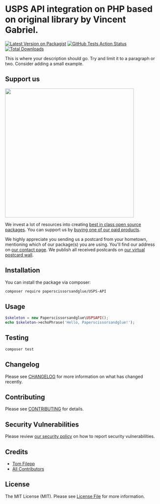 # USPS API integration on PHP based on original library by Vincent Gabriel.

[![Latest Version on Packagist](https://img.shields.io/packagist/v/paperscissorsandglue/USPS-API.svg?style=flat-square)](https://packagist.org/packages/paperscissorsandglue/USPS-API)
[![GitHub Tests Action Status](https://img.shields.io/github/workflow/status/paperscissorsandglue/USPS-API/run-tests?label=tests)](https://github.com/paperscissorsandglue/USPS-API/actions?query=workflow%3Arun-tests+branch%3Amaster)
[![Total Downloads](https://img.shields.io/packagist/dt/paperscissorsandglue/USPS-API.svg?style=flat-square)](https://packagist.org/packages/paperscissorsandglue/USPS-API)


This is where your description should go. Try and limit it to a paragraph or two. Consider adding a small example.

## Support us

[<img src="https://github-ads.s3.eu-central-1.amazonaws.com/package-skeleton-php.jpg?t=1" width="419px" />](https://spatie.be/github-ad-click/package-skeleton-php)

We invest a lot of resources into creating [best in class open source packages](https://spatie.be/open-source). You can support us by [buying one of our paid products](https://spatie.be/open-source/support-us).

We highly appreciate you sending us a postcard from your hometown, mentioning which of our package(s) you are using. You'll find our address on [our contact page](https://spatie.be/about-us). We publish all received postcards on [our virtual postcard wall](https://spatie.be/open-source/postcards).

## Installation

You can install the package via composer:

```bash
composer require paperscissorsandglue/USPS-API
```

## Usage

``` php
$skeleton = new Paperscissorsandglue\USPSAPI();
echo $skeleton->echoPhrase('Hello, Paperscissorsandglue!');
```

## Testing

``` bash
composer test
```

## Changelog

Please see [CHANGELOG](CHANGELOG.md) for more information on what has changed recently.

## Contributing

Please see [CONTRIBUTING](.github/CONTRIBUTING.md) for details.

## Security Vulnerabilities

Please review [our security policy](../../security/policy) on how to report security vulnerabilities.

## Credits

- [Tom Filepp](https://github.com/paperscissors)
- [All Contributors](../../contributors)

## License

The MIT License (MIT). Please see [License File](LICENSE.md) for more information.
